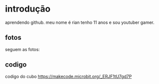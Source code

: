 # introdução
aprendendo github.
meu nome é rian tenho 11 anos e sou youtuber gamer.
## fotos 
seguem as fotos:


## codigo
codigo do cubo 
https://makecode.microbit.org/_ERJF1tU7gd7P
